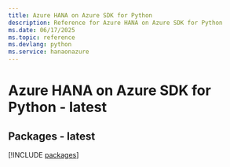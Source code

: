 ```yaml
---
title: Azure HANA on Azure SDK for Python
description: Reference for Azure HANA on Azure SDK for Python
ms.date: 06/17/2025
ms.topic: reference
ms.devlang: python
ms.service: hanaonazure
---
```

# Azure HANA on Azure SDK for Python - latest
## Packages - latest
[!INCLUDE [packages](hana-on-azure-index.md)]